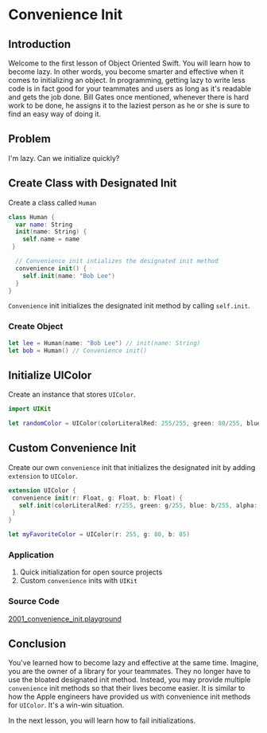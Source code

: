 # Convenience Init

## Introduction
Welcome to the first lesson of Object Oriented Swift. You will learn how to become lazy.  In other words, you become smarter and effective when it comes to initializing an object. In programming, getting lazy to write less code is in fact good for your teammates and users as long as it's readable and gets the job done. Bill Gates once mentioned, whenever there is hard work to be done, he assigns it to the laziest person as he or she is sure to find an easy way of doing it.

## Problem
I'm lazy. Can we initialize quickly?

## Create Class with Designated Init
Create a class called `Human`

```swift
class Human {
  var name: String
  init(name: String) {
    self.name = name
 }

  // Convenience init intializes the designated init method
  convenience init() {
    self.init(name: "Bob Lee")
  }
}
 ```

`Convenience` init initializes the designated init method by calling `self.init`.

### Create Object
```swift
let lee = Human(name: "Bob Lee") // init(name: String)
let bob = Human() // Convenience init()
```

## Initialize UIColor
Create an instance that stores `UIColor`.

```swift
import UIKit

let randomColor = UIColor(colorLiteralRed: 255/255, green: 80/255, blue: 85/255, alpha: 1)
```

## Custom Convenience Init
Create our own `convenience` init that initializes the designated init by adding `extension` to `UIColor`.

```swift
extension UIColor {
 convenience init(r: Float, g: Float, b: Float) {
   self.init(colorLiteralRed: r/255, green: g/255, blue: b/255, alpha: 1)
 }
}

let myFavoriteColor = UIColor(r: 255, g: 80, b: 85)
```

### Application
 1. Quick initialization for open source projects
 2. Custom `convenience` inits with `UIKit`

### Source Code
[2001_convenience_init.playground](https://www.dropbox.com/sh/gg0vl09ki85j5hz/AAAqLOU8t5tWkIcMCCVJBuAUa?dl=0)

## Conclusion
You've learned how to become lazy and effective at the same time. Imagine, you are the owner of a library for your teammates. They no longer have to use the bloated designated init method. Instead, you may provide multiple `convenience` init methods so that their lives become easier. It is similar to how the Apple engineers have provided us with convenience init methods for `UIColor`. It's a win-win situation.

In the next lesson, you will learn how to fail initializations.